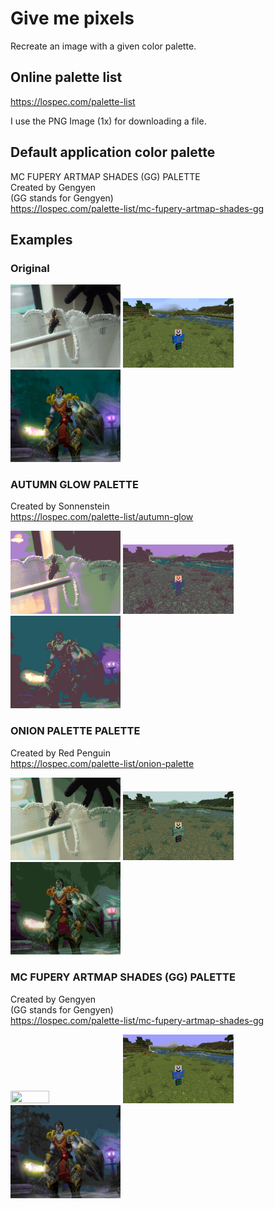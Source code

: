# Give me pixels
Recreate an image with a given color palette.

## Online palette list
https://lospec.com/palette-list

I use the PNG Image (1x) for downloading a file.

## Default application color palette
MC FUPERY ARTMAP SHADES (GG) PALETTE\
Created by Gengyen\
(GG stands for Gengyen)\
https://lospec.com/palette-list/mc-fupery-artmap-shades-gg

## Examples
### Original
<img src="https://github.com/RichardGrave/give_me_pixels/blob/main/images/original_SpiderAndFly.jpg" width="35%" height="35%">
<img src="https://github.com/RichardGrave/give_me_pixels/blob/main/images/original_ErikMinecraft.png" width="35%" height="35%">
<img src="https://github.com/RichardGrave/give_me_pixels/blob/main/images/original_WarcraftCharacter.jpg" width="35%" height="35%">

### AUTUMN GLOW PALETTE
Created by Sonnenstein\
https://lospec.com/palette-list/autumn-glow

<img src="https://github.com/RichardGrave/give_me_pixels/blob/main/images/autumn-glow_SpiderAndFly.png" width="35%" height="35%">
<img src="https://github.com/RichardGrave/give_me_pixels/blob/main/images/autumn-glow_ErikMinecraft.png" width="35%" height="35%">
<img src="https://github.com/RichardGrave/give_me_pixels/blob/main/images/autumn-glow_WarcraftCharacter.png" width="35%" height="35%">

### ONION PALETTE PALETTE
Created by Red Penguin\
https://lospec.com/palette-list/onion-palette

<img src="https://github.com/RichardGrave/give_me_pixels/blob/main/images/onion-palette_SpiderAndFly.png" width="35%" height="35%">
<img src="https://github.com/RichardGrave/give_me_pixels/blob/main/images/onion-palette_ErikMinecraft.png" width="35%" height="35%">
<img src="https://github.com/RichardGrave/give_me_pixels/blob/main/images/onion-palette_WarcraftCharacter.png" width="35%" height="35%">

### MC FUPERY ARTMAP SHADES (GG) PALETTE
Created by Gengyen\
(GG stands for Gengyen)\
https://lospec.com/palette-list/mc-fupery-artmap-shades-gg

<img src="https://github.com/RichardGrave/give_me_pixels/blob/main/images/mc-fupery-artmap-shades-gg_SpiderAndFly.png" width="35%" height="35%">
<img src="https://github.com/RichardGrave/give_me_pixels/blob/main/images/mc-fupery-artmap-shades-gg_ErikMinecraft.png" width="35%" height="35%">
<img src="https://github.com/RichardGrave/give_me_pixels/blob/main/images/mc-fupery-artmap-shades-gg_WarcraftCharacter.png" width="35%" height="35%">